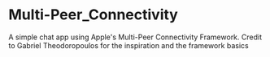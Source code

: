 # Multi-Peer_Connectivity
A simple chat app using Apple's Multi-Peer Connectivity Framework.  Credit to Gabriel Theodoropoulos for the inspiration and the framework basics

